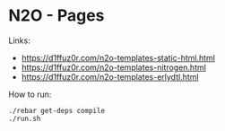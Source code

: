 N2O - Pages
===========

Links:

* https://d1ffuz0r.com/n2o-templates-static-html.html
* https://d1ffuz0r.com/n2o-templates-nitrogen.html
* https://d1ffuz0r.com/n2o-templates-erlydtl.html

How to run:

```
./rebar get-deps compile
./run.sh
```
